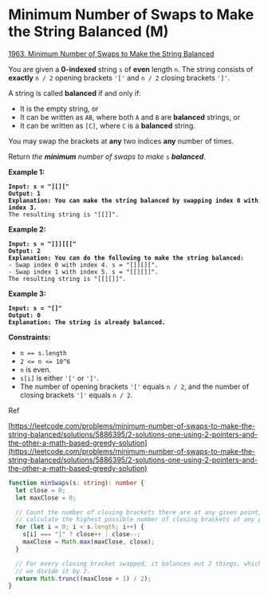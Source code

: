 # Minimum Number of Swaps to Make the String Balanced (M)

[1963. Minimum Number of Swaps to Make the String Balanced](https://leetcode.com/problems/minimum-number-of-swaps-to-make-the-string-balanced/)



You are given a **0-indexed** string `s` of **even** length `n`. The string consists of **exactly** `n / 2` opening brackets `'['` and `n / 2` closing brackets `']'`.

A string is called **balanced** if and only if:

* It is the empty string, or
* It can be written as `AB`, where both `A` and `B` are **balanced** strings, or
* It can be written as `[C]`, where `C` is a **balanced** string.

You may swap the brackets at **any** two indices **any** number of times.

Return _the **minimum** number of swaps to make_ `s` _**balanced**_.

&#x20;

**Example 1:**

<pre><code><strong>Input: s = "][]["
</strong><strong>Output: 1
</strong><strong>Explanation: You can make the string balanced by swapping index 0 with index 3.
</strong>The resulting string is "[[]]".
</code></pre>

**Example 2:**

<pre><code><strong>Input: s = "]]][[["
</strong><strong>Output: 2
</strong><strong>Explanation: You can do the following to make the string balanced:
</strong>- Swap index 0 with index 4. s = "[]][][".
- Swap index 1 with index 5. s = "[[][]]".
The resulting string is "[[][]]".
</code></pre>

**Example 3:**

<pre><code><strong>Input: s = "[]"
</strong><strong>Output: 0
</strong><strong>Explanation: The string is already balanced.
</strong></code></pre>

&#x20;

**Constraints:**

* `n == s.length`
* `2 <= n <= 10^6`
* `n` is even.
* `s[i]` is either `'['` or `']'`.
* The number of opening brackets `'['` equals `n / 2`, and the number of closing brackets `']'` equals `n / 2`.



Ref&#x20;

[https://leetcode.com/problems/minimum-number-of-swaps-to-make-the-string-balanced/solutions/5886395/2-solutions-one-using-2-pointers-and-the-other-a-math-based-greedy-solution](https://leetcode.com/problems/minimum-number-of-swaps-to-make-the-string-balanced/solutions/5886395/2-solutions-one-using-2-pointers-and-the-other-a-math-based-greedy-solution)

```typescript
function minSwaps(s: string): number {
  let close = 0;
  let maxClose = 0;

  // Count the number of closing brackets there are at any given point, and
  // calculate the highest possible number of closing brackets at any point.
  for (let i = 0; i < s.length; i++) {
    s[i] === "]" ? close++ : close--;
    maxClose = Math.max(maxClose, close);
  }

  // For every closing bracket swapped, it balances out 2 things, which is why
  // we divide it by 2.
  return Math.trunc((maxClose + 1) / 2);
}
```
